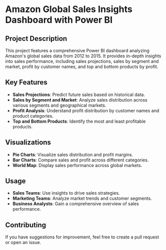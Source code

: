 # Amazon Global Sales Insights Dashboard with Power BI

## Project Description
This project features a comprehensive Power BI dashboard analyzing Amazon's global sales data from 2012 to 2015. It provides in-depth insights into sales performance, including sales projections, sales by segment and market, profit by customer names, and top and bottom products by profit.

## Key Features
- **Sales Projections**: Predict future sales based on historical data.
- **Sales by Segment and Market**: Analyze sales distribution across various segments and geographical markets.
- **Profit Analysis**: Understand profit distribution by customer names and product categories.
- **Top and Bottom Products**: Identify the most and least profitable products.

## Visualizations
- **Pie Charts**: Visualize sales distribution and profit margins.
- **Bar Charts**: Compare sales and profit across different categories.
- **World Map**: Display sales performance across global markets.

## Usage
- **Sales Teams**: Use insights to drive sales strategies.
- **Marketing Teams**: Analyze market trends and customer segments.
- **Business Analysts**: Gain a comprehensive overview of sales performance.

## Contributing
If you have suggestions for improvement, feel free to create a pull request or open an issue.
